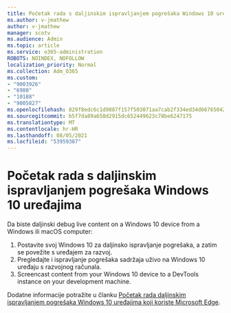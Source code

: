 ```yaml
---
title: Početak rada s daljinskim ispravljanjem pogrešaka Windows 10 uređajima
ms.author: v-jmathew
author: v-jmathew
manager: scotv
ms.audience: Admin
ms.topic: article
ms.service: o365-administration
ROBOTS: NOINDEX, NOFOLLOW
localization_priority: Normal
ms.collection: Adm_O365
ms.custom:
- "9003926"
- "6980"
- "10188"
- "9005827"
ms.openlocfilehash: 829f8edc6c1d9887f157f503071aa7cab2f334ed34d66765042a42a4d7d97113
ms.sourcegitcommit: b5f7da89a650d2915dc652449623c78be6247175
ms.translationtype: MT
ms.contentlocale: hr-HR
ms.lasthandoff: 08/05/2021
ms.locfileid: "53959387"
---
```

# <a name="get-started-with-remotely-debugging-windows-10-devices"></a>Početak rada s daljinskim ispravljanjem pogrešaka Windows 10 uređajima

Da biste daljinski debug live content on a Windows 10 device from a Windows ili macOS computer:

1. Postavite svoj Windows 10 za daljinsko ispravljanje pogrešaka, a zatim se povežite s uređajem za razvoj.
2. Pregledajte i ispravljanje pogrešaka sadržaja uživo na Windows 10 uređaju s razvojnog računala.
3. Screencast content from your Windows 10 device to a DevTools instance on your development machine.

Dodatne informacije potražite u članku [Početak rada daljinskim ispravljanjem pogrešaka Windows 10 uređajima koji koriste Microsoft Edge](https://go.microsoft.com/fwlink/?linkid=2142172).
